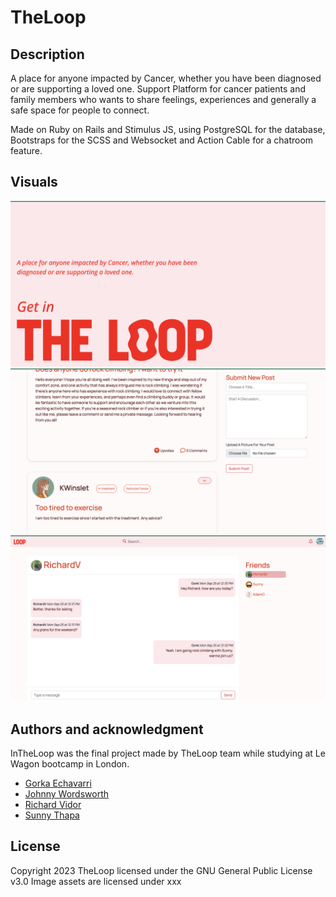 # TheLoop

## Description

A place for anyone impacted by Cancer, whether you have been diagnosed or are supporting a loved one.
Support Platform for cancer patients and family members who wants to share feelings, experiences and generally a safe space for people to connect.

Made on Ruby on Rails and Stimulus JS, using PostgreSQL for the database, Bootstraps for the SCSS and Websocket and Action Cable for a chatroom feature.

## Visuals

<img src="app/assets/images/TheLoopImage1.png" width="600">
<img src="app/assets/images/TheLoopImage3.png" width="600">
<img src="app/assets/images/TheLoopImage2.png" width="600">

## Authors and acknowledgment
 InTheLoop was the final project made by TheLoop team while studying at Le Wagon bootcamp in London.
 
- [Gorka Echavarri](https://github.com/GorkaEchavarri)
- [Johnny Wordsworth](https://github.com/Wordeu)
- [Richard Vidor](https://github.com/rvidor)
- [Sunny Thapa](https://github.com/Sun-tha)
 
## License
Copyright 2023 TheLoop licensed under the GNU General Public License v3.0 Image assets are licensed under xxx
